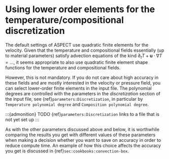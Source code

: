 # Using lower order elements for the temperature/compositional discretization

The default settings of ASPECT use quadratic
finite elements for the velocity. Given that the temperature and compositional
fields essentially (up to material parameters) satisfy advection equations of
the kind $\partial_t T +
\mathbf u \cdot \nabla T = \ldots$, it seems appropriate to also use quadratic
finite element shape functions for the temperature and compositional fields.

However, this is not mandatory. If you do not care about high accuracy in
these fields and are mostly interested in the velocity or pressure field, you
can select lower-order finite elements in the input file. The polynomial
degrees are controlled with the parameters in the *discretization* section of
the input file, see {ref}`parameters:Discretization`, in
particular by `Temperature polynomial degree` and
`Composition polynomial degree`.

:::{admonition} TODO
{ref}`parameters:Discretization` links to a file that is not yet set up
:::

As with the other parameters discussed above and below, it is worthwhile
comparing the results you get with different values of these parameters when
making a decision whether you want to save on accuracy in order to reduce
compute time. An example of how this choice affects the accuracy you get is
discussed in {ref}`sec:cookbooks:convection-box`.
